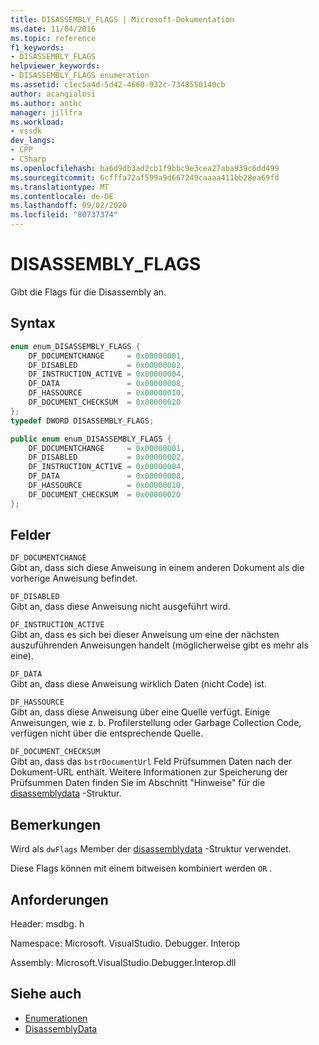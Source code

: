```yaml
---
title: DISASSEMBLY_FLAGS | Microsoft-Dokumentation
ms.date: 11/04/2016
ms.topic: reference
f1_keywords:
- DISASSEMBLY_FLAGS
helpviewer_keywords:
- DISASSEMBLY_FLAGS enumeration
ms.assetid: c1ec5a4d-5d42-4660-932c-7348550140cb
author: acangialosi
ms.author: anthc
manager: jillfra
ms.workload:
- vssdk
dev_langs:
- CPP
- CSharp
ms.openlocfilehash: ba6d9db3ad2cb1f9bbc9e3cea27aba939c6dd499
ms.sourcegitcommit: 6cfffa72af599a9d667249caaaa411bb28ea69fd
ms.translationtype: MT
ms.contentlocale: de-DE
ms.lasthandoff: 09/02/2020
ms.locfileid: "80737374"
---
```

# <a name="disassembly_flags"></a>DISASSEMBLY_FLAGS
Gibt die Flags für die Disassembly an.

## <a name="syntax"></a>Syntax

```cpp
enum enum_DISASSEMBLY_FLAGS {
    DF_DOCUMENTCHANGE     = 0x00000001,
    DF_DISABLED           = 0x00000002,
    DF_INSTRUCTION_ACTIVE = 0x00000004,
    DF_DATA               = 0x00000008,
    DF_HASSOURCE          = 0x00000010,
    DF_DOCUMENT_CHECKSUM  = 0x00000020
};
typedef DWORD DISASSEMBLY_FLAGS;
```

```csharp
public enum enum_DISASSEMBLY_FLAGS {
    DF_DOCUMENTCHANGE     = 0x00000001,
    DF_DISABLED           = 0x00000002,
    DF_INSTRUCTION_ACTIVE = 0x00000004,
    DF_DATA               = 0x00000008,
    DF_HASSOURCE          = 0x00000010,
    DF_DOCUMENT_CHECKSUM  = 0x00000020
};
```

## <a name="fields"></a>Felder
`DF_DOCUMENTCHANGE`\
Gibt an, dass sich diese Anweisung in einem anderen Dokument als die vorherige Anweisung befindet.

`DF_DISABLED`\
Gibt an, dass diese Anweisung nicht ausgeführt wird.

`DF_INSTRUCTION_ACTIVE`\
Gibt an, dass es sich bei dieser Anweisung um eine der nächsten auszuführenden Anweisungen handelt (möglicherweise gibt es mehr als eine).

`DF_DATA`\
Gibt an, dass diese Anweisung wirklich Daten (nicht Code) ist.

`DF_HASSOURCE`\
Gibt an, dass diese Anweisung über eine Quelle verfügt. Einige Anweisungen, wie z. b. Profilerstellung oder Garbage Collection Code, verfügen nicht über die entsprechende Quelle.

`DF_DOCUMENT_CHECKSUM`\
Gibt an, dass das `bstrDocumentUrl` Feld Prüfsummen Daten nach der Dokument-URL enthält. Weitere Informationen zur Speicherung der Prüfsummen Daten finden Sie im Abschnitt "Hinweise" für die [disassemblydata](../../../extensibility/debugger/reference/disassemblydata.md) -Struktur.

## <a name="remarks"></a>Bemerkungen
Wird als `dwFlags` Member der [disassemblydata](../../../extensibility/debugger/reference/disassemblydata.md) -Struktur verwendet.

Diese Flags können mit einem bitweisen kombiniert werden `OR` .

## <a name="requirements"></a>Anforderungen
Header: msdbg. h

Namespace: Microsoft. VisualStudio. Debugger. Interop

Assembly: Microsoft.VisualStudio.Debugger.Interop.dll

## <a name="see-also"></a>Siehe auch
- [Enumerationen](../../../extensibility/debugger/reference/enumerations-visual-studio-debugging.md)
- [DisassemblyData](../../../extensibility/debugger/reference/disassemblydata.md)
